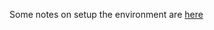 Some notes on setup the environment are [here](https://github.com/eecsmap/logs/blob/main/eecs/ucb_eecs151.md)
